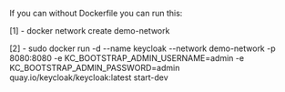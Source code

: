 If you can without Dockerfile you can run this:

[1] - docker network create demo-network

[2] - sudo docker run -d --name keycloak --network demo-network -p 8080:8080 -e KC_BOOTSTRAP_ADMIN_USERNAME=admin -e KC_BOOTSTRAP_ADMIN_PASSWORD=admin quay.io/keycloak/keycloak:latest start-dev
